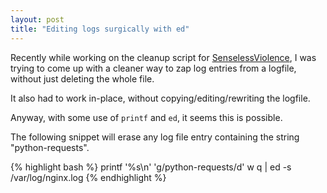 ```yaml
---
layout: post
title: "Editing logs surgically with ed"
---
```


Recently while working on the cleanup script for [SenselessViolence][SenselessViolence], I was trying to come up with a cleaner way to zap log entries from a logfile, without just deleting the whole file.

It also had to work in-place, without copying/editing/rewriting the logfile.

Anyway, with some use of `printf` and `ed`, it seems this is possible.

The following snippet will erase any log file entry containing the string "python-requests".

{% highlight bash %}
printf '%s\n' 'g/python-requests/d' w q | ed -s /var/log/nginx.log
{% endhighlight %}

[SenselessViolence]: https://github.com/EvergreenCartoons/SenselessViolence
